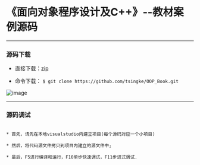 # 《面向对象程序设计及C++》--教材案例源码

---


### 源码下载 



* 直接下载：[zip](https://github.com/tsingke/OOP_Book/archive/master.zip)

* 命令下载： `$ git clone https://github.com/tsingke/OOP_Book.git`


![image](https://github.com/tsingke/OOP_Book/blob/master/%E7%AC%AC9%E7%AB%A0_%E9%9D%A2%E5%90%91%E5%AF%B9%E8%B1%A1%E7%BC%96%E7%A8%8B%E5%AE%9E%E8%B7%B5/oop.jpg)


---
### 源码调试



```

* 首先，请先在本地visualstudio内建立项目(每个源码对应一个小项目) 

* 然后，将代码源文件拷贝到项目内建立的源文件中;

* 最后，F5进行编译和运行，F10单步快速调试，F11步进式调试.

```

